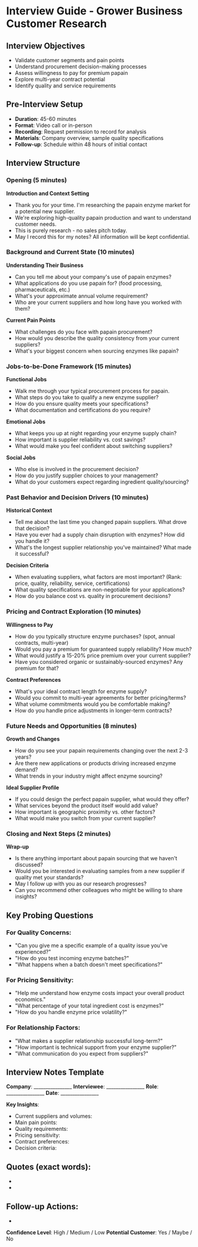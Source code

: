 # Interview Guide - Grower Business Customer Research

## Interview Objectives
- Validate customer segments and pain points
- Understand procurement decision-making processes
- Assess willingness to pay for premium papain
- Explore multi-year contract potential
- Identify quality and service requirements

## Pre-Interview Setup
- **Duration**: 45-60 minutes
- **Format**: Video call or in-person
- **Recording**: Request permission to record for analysis
- **Materials**: Company overview, sample quality specifications
- **Follow-up**: Schedule within 48 hours of initial contact

## Interview Structure

### Opening (5 minutes)
**Introduction and Context Setting**
- Thank you for your time. I'm researching the papain enzyme market for a potential new supplier.
- We're exploring high-quality papain production and want to understand customer needs.
- This is purely research - no sales pitch today.
- May I record this for my notes? All information will be kept confidential.

### Background and Current State (10 minutes)
**Understanding Their Business**
- Can you tell me about your company's use of papain enzymes?
- What applications do you use papain for? (food processing, pharmaceuticals, etc.)
- What's your approximate annual volume requirement?
- Who are your current suppliers and how long have you worked with them?

**Current Pain Points**
- What challenges do you face with papain procurement?
- How would you describe the quality consistency from your current suppliers?
- What's your biggest concern when sourcing enzymes like papain?

### Jobs-to-be-Done Framework (15 minutes)
**Functional Jobs**
- Walk me through your typical procurement process for papain.
- What steps do you take to qualify a new enzyme supplier?
- How do you ensure quality meets your specifications?
- What documentation and certifications do you require?

**Emotional Jobs**
- What keeps you up at night regarding your enzyme supply chain?
- How important is supplier reliability vs. cost savings?
- What would make you feel confident about switching suppliers?

**Social Jobs**
- Who else is involved in the procurement decision?
- How do you justify supplier choices to your management?
- What do your customers expect regarding ingredient quality/sourcing?

### Past Behavior and Decision Drivers (10 minutes)
**Historical Context**
- Tell me about the last time you changed papain suppliers. What drove that decision?
- Have you ever had a supply chain disruption with enzymes? How did you handle it?
- What's the longest supplier relationship you've maintained? What made it successful?

**Decision Criteria**
- When evaluating suppliers, what factors are most important? (Rank: price, quality, reliability, service, certifications)
- What quality specifications are non-negotiable for your applications?
- How do you balance cost vs. quality in procurement decisions?

### Pricing and Contract Exploration (10 minutes)
**Willingness to Pay**
- How do you typically structure enzyme purchases? (spot, annual contracts, multi-year)
- Would you pay a premium for guaranteed supply reliability? How much?
- What would justify a 15-20% price premium over your current supplier?
- Have you considered organic or sustainably-sourced enzymes? Any premium for that?

**Contract Preferences**
- What's your ideal contract length for enzyme supply?
- Would you commit to multi-year agreements for better pricing/terms?
- What volume commitments would you be comfortable making?
- How do you handle price adjustments in longer-term contracts?

### Future Needs and Opportunities (8 minutes)
**Growth and Changes**
- How do you see your papain requirements changing over the next 2-3 years?
- Are there new applications or products driving increased enzyme demand?
- What trends in your industry might affect enzyme sourcing?

**Ideal Supplier Profile**
- If you could design the perfect papain supplier, what would they offer?
- What services beyond the product itself would add value?
- How important is geographic proximity vs. other factors?
- What would make you switch from your current supplier?

### Closing and Next Steps (2 minutes)
**Wrap-up**
- Is there anything important about papain sourcing that we haven't discussed?
- Would you be interested in evaluating samples from a new supplier if quality met your standards?
- May I follow up with you as our research progresses?
- Can you recommend other colleagues who might be willing to share insights?

## Key Probing Questions

### For Quality Concerns:
- "Can you give me a specific example of a quality issue you've experienced?"
- "How do you test incoming enzyme batches?"
- "What happens when a batch doesn't meet specifications?"

### For Pricing Sensitivity:
- "Help me understand how enzyme costs impact your overall product economics."
- "What percentage of your total ingredient cost is enzymes?"
- "How do you handle enzyme price volatility?"

### For Relationship Factors:
- "What makes a supplier relationship successful long-term?"
- "How important is technical support from your enzyme supplier?"
- "What communication do you expect from suppliers?"

## Interview Notes Template

**Company**: ________________
**Interviewee**: ________________
**Role**: ________________
**Date**: ________________

**Key Insights**:
- Current suppliers and volumes:
- Main pain points:
- Quality requirements:
- Pricing sensitivity:
- Contract preferences:
- Decision criteria:

**Quotes** (exact words):
- 
- 
- 

**Follow-up Actions**:
- 
- 

**Confidence Level**: High / Medium / Low
**Potential Customer**: Yes / Maybe / No
